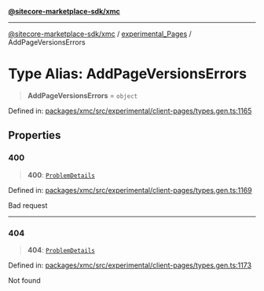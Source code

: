 [**@sitecore-marketplace-sdk/xmc**](../../../../README.md)

***

[@sitecore-marketplace-sdk/xmc](../../../../README.md) / [experimental\_Pages](../README.md) / AddPageVersionsErrors

# Type Alias: AddPageVersionsErrors

> **AddPageVersionsErrors** = `object`

Defined in: [packages/xmc/src/experimental/client-pages/types.gen.ts:1165](https://github.com/Sitecore/marketplace-sdk/blob/main/packages/xmc/src/experimental/client-pages/types.gen.ts#L1165)

## Properties

### 400

> **400**: [`ProblemDetails`](ProblemDetails.md)

Defined in: [packages/xmc/src/experimental/client-pages/types.gen.ts:1169](https://github.com/Sitecore/marketplace-sdk/blob/main/packages/xmc/src/experimental/client-pages/types.gen.ts#L1169)

Bad request

***

### 404

> **404**: [`ProblemDetails`](ProblemDetails.md)

Defined in: [packages/xmc/src/experimental/client-pages/types.gen.ts:1173](https://github.com/Sitecore/marketplace-sdk/blob/main/packages/xmc/src/experimental/client-pages/types.gen.ts#L1173)

Not found
